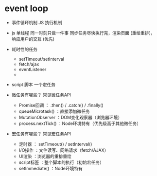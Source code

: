 # event loop
- 事件循环机制 JS 执行机制

- js 单线程
  同一时刻只做一件事
  同步任务尽快执行完，渲染页面 (重绘重排)，响应用户的交互 (优先)
- 耗时性的任务
  - setTimeout/setInterval
  - fetch/ajax
  - eventListener
  - 
- script 脚本
  一个宏任务

- 微任务有哪些？
常见微任务API
  - Promise回调 ： .then() / .catch() / .finally()
  - queueMicrotask() ：直接添加微任务
  - MutationObserver ：DOM变化观察器（浏览器环境）
  - process.nextTick() ：Node环境特有（优先级高于其他微任务）
- 宏任务有哪些？
常见宏任务API
  - 定时器 ： setTimeout() / setInterval()
  - I/O操作 ：文件读写、网络请求（fetch/AJAX）
  - UI渲染 ：浏览器的重排重绘
  - script标签 ：整个脚本的执行（初始宏任务）
  - setImmediate() ：Node环境特有